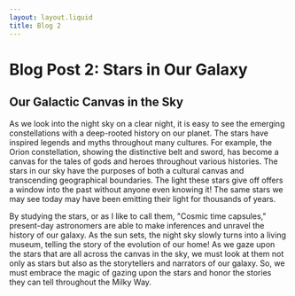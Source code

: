 ```yaml
---
layout: layout.liquid
title: Blog 2
---
```


# Blog Post 2: **Stars in Our Galaxy**
<h2> Our Galactic Canvas in the Sky</h2>
<p> As we look into the night sky on a clear night, it is easy to see the emerging constellations with a deep-rooted history on our planet. The stars have inspired legends and myths throughout many cultures. For example, the Orion constellation, showing the distinctive belt and sword, has become a canvas for the tales of gods and heroes throughout various histories. The stars in our sky have the purposes of both a cultural canvas and transcending geographical boundaries. The light these stars give off offers a window into the past without anyone even knowing it! The same stars we may see today may have been emitting their light for thousands of years. </p>
<p> By studying the stars, or as I like to call them, "Cosmic time capsules," present-day astronomers are able to make inferences and unravel the history of our galaxy. As the sun sets, the night sky slowly turns into a living museum, telling the story of the evolution of our home! As we gaze upon the stars that are all across the canvas in the sky, we must look at them not only as stars but also as the storytellers and narrators of our galaxy. So, we must embrace the magic of gazing upon the stars and honor the stories they can tell throughout the Milky Way. </p>